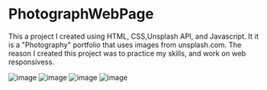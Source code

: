 
# PhotographWebPage


 
 
 
 This a project I created using HTML, CSS,Unsplash API, and Javascript.  It it is a "Photography" portfolio that uses images from unsplash.com. The reason I created this project was to practice my skills, and work on web responsivess. 


![image](https://user-images.githubusercontent.com/98127121/188525644-ecea86c8-2e4a-4821-9e95-7c7e4e3b9a50.png)
![image](https://user-images.githubusercontent.com/98127121/188525659-244162e0-673a-4ca4-b432-8cb467354fc2.png)
![image](https://user-images.githubusercontent.com/98127121/188525675-056a7e2a-89d4-4eda-94e8-dbaeb0c1a245.png)
![image](https://user-images.githubusercontent.com/98127121/188525694-2d8e3a12-dfc3-47a1-b929-2716c4dbc35a.png)





